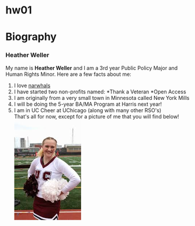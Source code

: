 # hw01

# Biography
### Heather Weller
My name is **Heather Weller** and I am a 3rd year Public Policy Major and Human Rights Minor. Here are a few facts about me:
1. I love [narwhals](https://en.wikipedia.org/wiki/Narwhal)
2. I have started two non-profits named:
*Thank a Veteran
*Open Access
3. I am originally from a very small town in Minnesota called New York Mills
4. I will be doing the 5-year BA/MA Program at Harris next year!
5. I am in UC Cheer at UChicago (along with many other RSO's)  
That's all for now, except for a picture of me that you will find below!
![Image of Heather Cheering](cheer.png)
